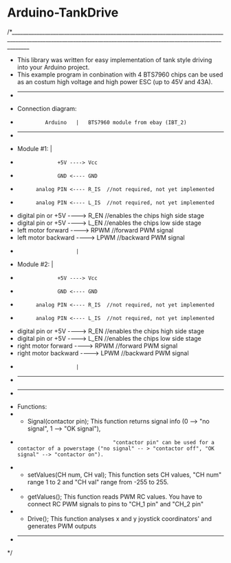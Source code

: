# Arduino-TankDrive
/*___________________________________________________________________________________________________________________________________________________________________
 * This library was written for easy implementation of tank style driving into your Arduino project.
 * This example program in conbination with 4 BTS7960 chips can be used as an costum high voltage and high power ESC (up to 45V and 43A).
 * ___________________________________________________________________________________________________________________________________________________________________
 * Connection diagram:
 *              Arduino   |   BTS7960 module from ebay (IBT_2)
 * ---------------------------------------------------------------------
 * Module #1:             |
 *                  +5V ----> Vcc
 *                  GND <---- GND
 *           analog PIN <---- R_IS  //not required, not yet implemented
 *           analog PIN <---- L_IS  //not required, not yet implemented
 *   digital pin or +5V ----> R_EN  //enables the chips high side stage
 *   digital pin or +5V ----> L_EN  //enables the chips low side stage
 *   left motor forward ----> RPWM  //forward PWM signal
 *  left motor backward ----> LPWM  //backward PWM signal
 *                        |
 *  Module #2:            |
 *                  +5V ----> Vcc
 *                  GND <---- GND
 *           analog PIN <---- R_IS  //not required, not yet implemented
 *           analog PIN <---- L_IS  //not required, not yet implemented
 *   digital pin or +5V ----> R_EN  //enables the chips high side stage
 *   digital pin or +5V ----> L_EN  //enables the chips low side stage
 *  right motor forward ----> RPWM  //forward PWM signal
 * right motor backward ----> LPWM  //backward PWM signal
 *                        |
 * ---------------------------------------------------------------------
 * ___________________________________________________________________________________________________________________________________________________________________
 * Functions:
 *    - Signal(contactor pin);        This function returns signal info (0 --> "no signal", 1 --> "OK signal"),
 *                                    "contactor pin" can be used for a contactor of a powerstage ("no signal" -- > "contactor off", "OK signal" --> "contactor on").
 *    - setValues(CH num, CH val);    This function sets CH values, "CH num" range 1 to 2 and "CH val" range from -255 to 255.
 *    - getValues();                  This function reads PWM RC values. You have to connect RC PWM signals to pins to "CH_1 pin" and "CH_2 pin"
 *    - Drive();                      This function analyses x and y joystick coordinators' and generates PWM outputs
 * ___________________________________________________________________________________________________________________________________________________________________
 */